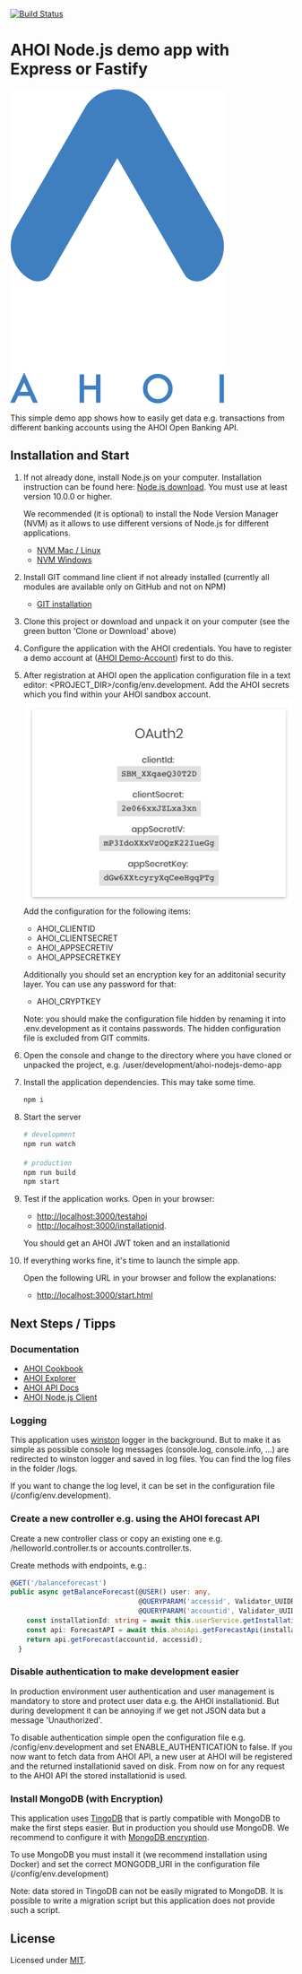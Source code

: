 [![Build Status](https://travis-ci.com/sparkassen-hub/ahoi-appservice-express.svg?token=oRp2aD2u2xmFhKtiTnyq&branch=master)](https://travis-ci.com/sparkassen-hub/ahoi-appservice-express)

# AHOI Node.js demo app with Express or Fastify

![Sparkassen Innovation Hub](./AHOI-Logo.png)

This simple demo app shows how to easily get data e.g. transactions from different banking accounts
using the AHOI Open Banking API.

## Installation and Start

1. If not already done, install Node.js on your computer. Installation instruction can be found
   here: [Node.js download](https://nodejs.org/en/download/).
   You must use at least version 10.0.0 or higher.
  
   We recommended (it is optional) to install the Node Version
   Manager (NVM) as it allows to use different versions of Node.js for different applications.
   * [NVM Mac / Linux](https://github.com/creationix/nvm#install-script)
   * [NVM Windows](https://github.com/coreybutler/nvm-windows)

2. Install GIT command line client if not already installed (currently all modules are available
   only on GitHub and not on NPM)
   * [GIT installation](https://www.atlassian.com/git/tutorials/install-git)

3. Clone this project or download and unpack it on your computer (see the green button 'Clone or
   Download' above)

4. Configure the application with the AHOI credentials. You have to register a demo account at ([AHOI
   Demo-Account](https://banking-sandbox.starfinanz.de/sandboxmanager/)) first to do this.

5. After registration at AHOI open the application configuration file in a text editor:
   <PROJECT_DIR>/config/env.development. Add the AHOI secrets which you find within your AHOI sandbox
   account.
   ![AHOI credentials](./ahoi-access-data-sandbox.png)
   Add the configuration for the following items:
   * AHOI_CLIENTID
   * AHOI_CLIENTSECRET
   * AHOI_APPSECRETIV
   * AHOI_APPSECRETKEY

   Additionally you should set an encryption key for an additonial security layer. You can use any
   password for that:
   * AHOI_CRYPTKEY

   Note: you should make the configuration file hidden by renaming it into .env.development as it
   contains passwords. The hidden configuration file is excluded from GIT commits.

6. Open the console and change to the directory where you have cloned or unpacked the project, e.g. /user/development/ahoi-nodejs-demo-app

7. Install the application dependencies. This may take some time.

   ```bash
   npm i
   ```

8. Start the server

    ```bash
    # development
    npm run watch

    # production
    npm run build
    npm start
    ```

9. Test if the application works. Open in your browser:
    * [http://localhost:3000/testahoi](http://localhost:3000/testahoi)
    * [http://localhost:3000/installationid](http://localhost:3000/installationid).

   You should get an AHOI JWT token and an installationid

10. If everything works fine, it's time to launch the simple app.

    Open the following URL in your browser and follow the explanations:
    * [http://localhost:3000/start.html](http://localhost:3000/start.html)

## Next Steps / Tipps

### Documentation

* [AHOI Cookbook](https://banking-sandbox.starfinanz.de/ahoi/docs/cookbook/index.html)
* [AHOI
  Explorer](https://banking-sandbox.starfinanz.de/ahoi/docs/api/swagger-ui/index.html#!/resource/Access)
* [AHOI API Docs](https://sparkassen-hub.github.io/ahoi-swagger-fetchclient)
* [AHOI Node.js Client](https://sparkassen-hub.github.io/ahoi-nodejs-client/classes/AhoiApiFactory.html)

### Logging

This application uses [winston](https://github.com/winstonjs/winston) logger in the background. But
to make it as simple as possible console log messages (console.log, console.info, ...) are
redirected to winston logger and saved in log files. You can find the log files in the folder /logs.

If you want to change the log level, it can be set in the configuration file
(/config/env.development).

### Create a new controller e.g. using the AHOI forecast API

Create a new controller class or copy an existing one e.g. /helloworld.controller.ts or
accounts.controller.ts.

Create methods with endpoints, e.g.:

```typescript
@GET('/balanceforecast')
public async getBalanceForecast(@USER() user: any,
                                @QUERYPARAM('accessid', Validator_UUIDRequired) accessid: string,
                                @QUERYPARAM('accountid', Validator_UUIDRequired) accountid: string): Promise<Forecast> {
    const installationId: string = await this.userService.getInstallationId(user.id);
    const api: ForecastAPI = await this.ahoiApi.getForecastApi(installationId);
    return api.getForecast(accountid, accessid);
  }
```

### Disable authentication to make development easier

In production environment user authentication and user management is mandatory to store and protect
user data e.g. the AHOI installationid. But during development it can be annoying if we get not JSON
data but a message 'Unauthorized'.

To disable authentication simple open the configuration file e.g. /config/env.development and set
ENABLE_AUTHENTICATION to false. If you now want to fetch data from AHOI API, a new user at AHOI will
be registered and the returned installationid saved on disk. From now on for any request to the AHOI
API the stored installationid is used.

### Install MongoDB (with Encryption)

This application uses [TingoDB](https://github.com/sergeyksv/tingodb) that is partly compatible with
MongoDB to make the first steps easier. But in production you should use MongoDB. We recommend to
configure it with [MongoDB
encryption](https://docs.mongodb.com/manual/tutorial/configure-encryption/).

To use MongoDB you must install it (we recommend installation using Docker) and set the correct
MONGODB_URI in the configuration file (/config/env.development)

Note: data stored in TingoDB can not be easily migrated to MongoDB. It is possible to write a
migration script but this application does not provide such a script.

## License

Licensed under [MIT](./LICENSE).
